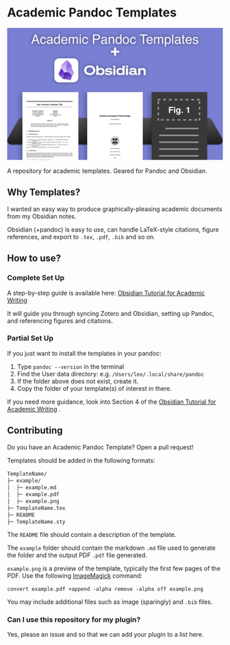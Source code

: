 # Academic Pandoc Templates

<div align="center">
  <img src="img/intro.png"><br>
</div>

A repository for academic templates. Geared for Pandoc and Obsidian.

## Why Templates? 

I wanted an easy way to produce graphically-pleasing academic documents from my Obsidian notes.

Obsidian (+pandoc) is easy to use, can handle LaTeX-style citations, figure references, and export to `.tex`, `.pdf`, `.bib` and so on.  

## How to use?

### Complete Set Up

A step-by-step guide is available here: [Obsidian Tutorial for Academic Writing](https://betterhumans.pub/obsidian-tutorial-for-academic-writing-87b038060522)

It will guide you through syncing Zotero and Obsidian, setting up Pandoc, and referencing figures and citations. 

### Partial Set Up

If you just want to install the templates in your pandoc: 

1. Type `pandoc --version` in the terminal
2. Find the User data directory: e.g. `/Users/leo/.local/share/pandoc`
3. If the folder above does not exist, create it.
4. Copy the folder of your template(s) of interest in there.

If you need more guidance, look into Section 4 of the [Obsidian Tutorial for Academic Writing](https://betterhumans.pub/obsidian-tutorial-for-academic-writing-87b038060522) . 

## Contributing

Do you have an Academic Pandoc Template? Open a pull request! 

Templates should be added in the following formats:

```
TemplateName/
├─ example/
│  ├─ example.md
│  ├─ example.pdf
│  ├─ example.png
├─ TemplateName.tex
├─ README
├─ TemplateName.sty
```

The `README` file should contain a description of the template.

The `example` folder should contain the markdown `.md` file used to generate the folder and the output PDF `.pdf` file generated. 

`example.png` is a preview of the template, typically the first few pages of the PDF. Use the following [ImageMagick](https://imagemagick.org) command:

```
convert example.pdf +append -alpha remove -alpha off example.png
```

You may include additional files such as image (sparingly) and `.bib` files.  


### Can I use this repository for my plugin? 

Yes, please an issue and so that we can add your plugin to a list here. 
